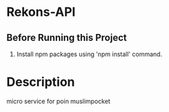 # Rekons-API

## Before Running this Project
 1. Install npm packages using 'npm install' command.
  


# Description
 
micro service for poin muslimpocket